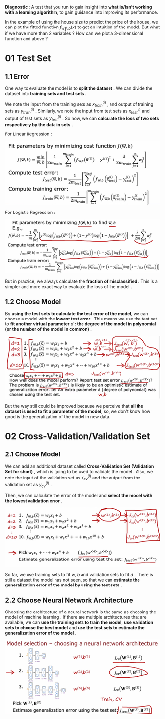 **Diagnostic** : A test that you run to gain insight into **what is/isn’t working with a learning algorithm**, to gain guidance into improving its performance.

In the example of using the house size to predict the price of the house, we can plot the fitted function $f_{\vec{w}, b} (x)$ to get an intuition of the model. But what if we have more than 2 variables ? How can we plot a 3-dimensional function and above ?

# 01 Test Set

## 1.1 Error

One way to evaluate the model is to **split the dataset** . We can divide the dataset into **training sets and test sets** .

We note the input from the training sets as $x_{train}^{(i)}$ , and output of training sets as $y_{train}^{(i)}$ . Similarly, we note the input from test sets as $x_{test}^{(i)}$ and output of test sets as $y_{test}^{(i)}$ . So now, we can **calculate the loss of two sets respectively by the data in sets** .

For Linear Regression :

![](imgs/linear_regression_train_test_error.png)

For Logistic Regression :

![](imgs/logre_train_test_error.png)

But in practice, we always calculate the **fraction of misclassified** . This is a simpler and more exact way to evaluate the loss of the model .

## 1.2 Choose Model

By **using the test sets to calculate the test error of the model**, we can choose a model with the **lowest test error** . This means we use the test set to **fit another virtual parameter** $d$ **: the degree of the model in polynomial (or the number of the model in common)** .

![](imgs/choose_model_%20by_test_set.png)

But the way still could be improved because we perceive that **all the dataset is used to fit a parameter of the model**, so, we don't know how good is the generalization of the model in new data.

# 02 Cross-Validation/Validation Set

## 2.1 Choose Model

We can add an additional dataset called **Cross-Validation Set (Validation Set for short)** , which is going to be used to validate the model . Also, we note the input of the validation set as $x_{cv}^{(i)}$ and the output from the validation set as $y_{cv}^{(i)}$ .

Then, we can calculate the error of the model and **select the model with the lowest validation error** .

![](imgs/choose_model_by_val.png)

So far, we use training sets to fit $w, b$ and validation sets to fit $d$ . There is still a dataset the model has not seen, so that we can **estimate the generalization error of the model by using the test sets** .

## 2.2 Choose Neural Network Architecture

Choosing the architecture of a neural network is the same as choosing the model of machine learning . If there are multiple architectures that are available, we can **use the training sets to train the model**, **use validation sets to choose the best model** and **use the test sets to estimate the generalization error of the model** .

![](imgs/choose_net_arch_by_val.png)